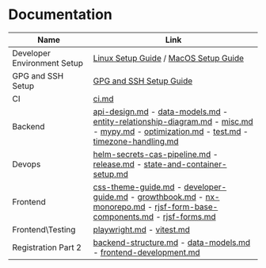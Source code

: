 # Documentation

| Name                        | Link                                                                                                                                                                                                                                                                                                                                                                    |
| --------------------------- | ----------------------------------------------------------------------------------------------------------------------------------------------------------------------------------------------------------------------------------------------------------------------------------------------------------------------------------------------------------------------- |
| Developer Environment Setup | [Linux Setup Guide](./developer-environment-setup-linux-os.md) / [MacOS Setup Guide](./developer-environment-setup-mac-os.md)                                                                                                                                                                                                                                           |
| GPG and SSH Setup           | [GPG and SSH Setup Guide](./gpg-ssh-setup-guide.md)                                                                                                                                                                                                                                                                                                                     |
| CI                          | [ci.md](./ci.md)                                                                                                                                                                                                                                                                                                                                                        |
| Backend                     | [api-design.md](./backend/api-design.md) - [data-models.md](./backend/data-models.md) - [entity-relationship-diagram.md](./backend/entity-relationship-diagram.md) - [misc.md](./backend/misc.md) - [mypy.md](./backend/mypy.md) - [optimization.md](./backend/optimization.md) - [test.md](./backend/test.md) - [timezone-handling.md](./backend/timezone-handling.md) |
| Devops                      | [helm-secrets-cas-pipeline.md](./devops/helm-secrets-cas-pipeline.md) - [release.md](./devops/release.md) - [state-and-container-setup.md](./devops/state-and-container-setup.md)                                                                                                                                                                                       |
| Frontend                    | [css-theme-guide.md](./frontend/css-theme-guide.md) - [developer-guide.md](./frontend/developer-guide.md) - [growthbook.md](./frontend/growthbook.md) - [nx-monorepo.md](./frontend/nx-monorepo.md) - [rjsf-form-base-components.md](./frontend/rjsf-form-base-components.md) - [rjsf-forms.md](./frontend/rjsf-forms.md)                                               |
| Frontend\Testing            | [playwright.md](./frontend/testing/playwright.md) - [vitest.md](./frontend/testing/vitest.md)                                                                                                                                                                                                                                                                           |
| Registration Part 2         | [backend-structure.md](./registration_part_2/backend-structure.md) - [data-models.md](./registration_part_2/data-models.md) - [frontend-development.md](./registration_part_2/frontend-development.md)                                                                                                                                                                  |
